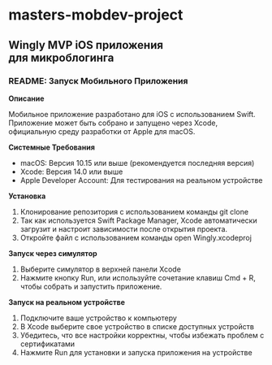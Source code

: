 # masters-mobdev-project

## Wingly MVP iOS приложения для микроблогинга

### README: Запуск Мобильного Приложения

**Описание**

Мобильное приложение разработано для iOS с использованием Swift. Приложение может быть собрано и запущено через Xcode, официальную среду разработки от Apple для macOS. 

**Системные Требования**

- macOS: Версия 10.15 или выше (рекомендуется последняя версия)
- Xcode: Версия 14.0 или выше
- Apple Developer Account: Для тестирования на реальном устройстве

**Установка**

1. Клонирование репозитория с использованием команды git clone
2. Так как используется Swift Package Manager, Xcode автоматически загрузит и настроит зависимости после открытия проекта.
3. Откройте файл с использованием команды open Wingly.xcodeproj

**Запуск через симулятор**
1. Выберите симулятор в верхней панели Xcode
2. Нажмите кнопку Run, или используйте сочетание клавиш Cmd + R, чтобы собрать и запустить приложение.

**Запуск на реальном устройстве**
1. Подключите ваше устройство к компьютеру
2. В Xcode выберите свое устройство в списке доступных устройств
3. Убедитесь, что все настройки корректны, чтобы избежать проблем с сертификатами
4. Нажмите Run для установки и запуска приложения на устройстве




